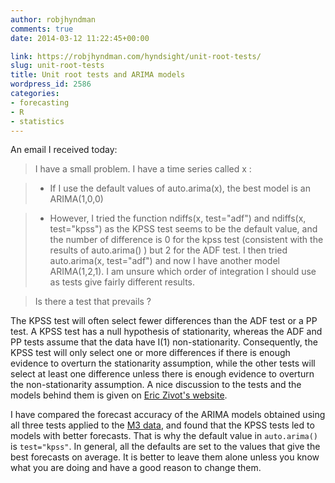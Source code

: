 ```yaml
---
author: robjhyndman
comments: true
date: 2014-03-12 11:22:45+00:00

link: https://robjhyndman.com/hyndsight/unit-root-tests/
slug: unit-root-tests
title: Unit root tests and ARIMA models
wordpress_id: 2586
categories:
- forecasting
- R
- statistics
---
```


An email I received today:


>I have a small problem. I have a time series called x :

>  - If I use the default values of auto.arima(x), the best model is an ARIMA(1,0,0)

>  - However, I tried the function ndiffs(x, test="adf") and ndiffs(x, test="kpss") as the KPSS test seems to be the default value, and the number of difference is 0 for the kpss test (consistent with the results of auto.arima() ) but 2 for the ADF test.
I then tried auto.arima(x, test="adf") and now I have another model ARIMA(1,2,1). I am unsure which order of integration I should use as tests give fairly different results.

>Is there a test that prevails ?


The KPSS test will often select fewer differences than the ADF test or a PP test. A KPSS test has a null hypothesis of stationarity, whereas the ADF and PP tests assume that the data have I(1) non-stationarity. Consequently, the KPSS test will only select one or more differences if there is enough evidence to overturn the stationarity assumption, while the other tests will select at least one difference unless there is enough evidence to overturn the non-stationarity assumption. A nice discussion to the tests and the models behind them is given on [Eric Zivot's website](http://faculty.washington.edu/ezivot/econ584/notes/unitroot.pdf).

I have compared the forecast accuracy of the ARIMA models obtained using all three tests applied to the [M3 data](http://cran.r-project.org/web/packages/Mcomp/), and found that the KPSS tests led to models with better forecasts. That is why the default value in `auto.arima()` is `test="kpss"`. In general, all the defaults are set to the values that give the best forecasts on average. It is better to leave them alone unless you know what you are doing and have a good reason to change them.

